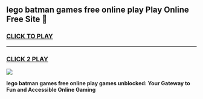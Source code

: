 
## lego batman games free online play Play Online Free Site 👋
<h3>
<a href="https://download.freeplayer.one?title=lego_batman_games_free_online_play&ref=21F">CLICK TO PLAY</a></h3>
<hr>

<h3>
<a href="https://download.freeplayer.one?title=lego_batman_games_free_online_play&ref=21F">CLICK 2 PLAY</a>
  
</h3>

<a href="https://download.freeplayer.one?title=lego_batman_games_free_online_play&ref=21F"><img src="https://cdnb.artstation.com/p/assets/images/images/032/539/853/original/anto-thomas-button-gif.gif"></a>


**lego batman games free online play games unblocked: Your Gateway to Fun and Accessible Online Gaming**
